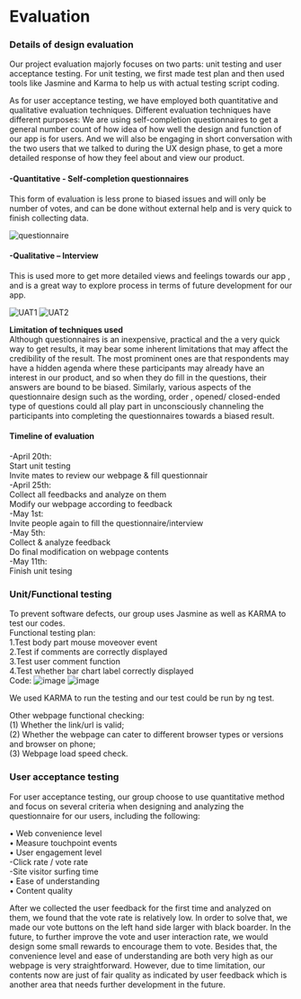 # Evaluation
### Details of design evaluation
Our project evaluation majorly focuses on two parts: unit testing and user acceptance testing. 
For unit testing, we first made test plan and then used tools like Jasmine and Karma to help us with actual testing script coding.

As for user acceptance testing, we have employed both quantitative and qualitative evaluation techniques. Different evaluation techniques have different purposes: We are using self-completion questionnaires to get a general number count of how idea of how well the design and function of our app is for users. And we will also be engaging in short conversation with the two users that we talked to during the UX design phase, to get a more detailed response of how they feel about and view our product. 


#### -Quantitative - Self-completion questionnaires
This form of evaluation is less prone to biased issues and will only be number of votes, and can be done without external help and is very quick to finish collecting data. 

![questionnaire](https://i.imgur.com/yj8DF9E.png=centerme)


#### -Qualitative – Interview 
This is used more to get more detailed views and feelings towards our app , and is a great way to explore process in terms of future development for our app.

![UAT1](https://i.imgur.com/zGuoKnR.jpg=centerme)
![UAT2](https://i.imgur.com/DOiGOYX.jpg=centerme)

**Limitation of techniques used**  
Although questionnaires is an inexpensive, practical and the a very quick way to get results, it may bear some inherent limitations that may affect the credibility of the result. The most prominent ones are that respondents may have a hidden agenda where these participants may already have an  interest in our product, and so when they do fill in the questions, their answers are bound to be biased. Similarly, various aspects of the questionnaire design such as the wording, order , opened/ closed-ended type of questions could all play part in unconsciously channeling the participants into completing the questionnaires towards a biased result.

#### Timeline of evaluation 
-April 20th:    
Start unit testing  
Invite mates to review our webpage & fill questionnair  
-April 25th:  
Collect all feedbacks and analyze on them  
Modify our webpage according to feedback  
-May 1st:   
Invite people again to fill the questionnaire/interview  
-May 5th:  
Collect & analyze feedback   
Do final modification on webpage contents  
-May 11th:  
Finish unit tesing  

### Unit/Functional testing
To prevent software defects, our group uses Jasmine as well as KARMA to test our codes.  
Functional testing plan:  
1.Test body part mouse moveover event   
2.Test if comments are correctly displayed  
3.Test user comment function  
4.Test whether bar chart label correctly displayed  
Code: 
![image](https://user-images.githubusercontent.com/78802279/118252714-fac65100-b4a0-11eb-8cf3-8e9fb54e095d.png)
![image](https://user-images.githubusercontent.com/78802279/118256482-6a3e3f80-b4a5-11eb-99e6-190459d6ff6e.png)



We used KARMA to run the testing and our test could be run by ng test.
 
Other webpage functional checking:  
(1) Whether the link/url is valid;   
(2) Whether the webpage can cater to different browser types or versions and browser on phone;  
(3) Webpage load speed check. 


### User acceptance testing
For user acceptance testing, our group choose to use quantitative method and focus on several criteria when designing and analyzing the questionnaire for our users, including the following:

•	Web convenience level  
•	Measure touchpoint events    
•	User engagement level  
-Click rate / vote rate  
-Site visitor surfing time  
•	Ease of understanding  
•	Content quality 

After we collected the user feedback for the first time and analyzed on them, we found that the vote rate is relatively low. In order to solve that, we made our vote buttons on the left hand side larger with black boarder. In the future, to further improve the vote and user interaction rate,  we would design some small rewards to encourage them to vote. 
Besides that, the convenience level and ease of understanding are both very high as our webpage is very straightforward. However, due to time limitation, our contents now are just of fair quality as indicated by user feedback which is another area that needs further development in the future. 


